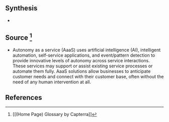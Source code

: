 ## Synthesis
- 
## Source [^1]
- Autonomy as a service (AaaS) uses artificial intelligence (AI), intelligent automation, self-service applications, and event/pattern detection to provide innovative levels of autonomy across service interactions. These services may support or assist existing service processes or automate them fully. AaaS solutions allow businesses to anticipate customer needs and connect with their customer base, often without the need of any human intervention at all.
## References

[^1]: [[(Home Page) Glossary by Capterra]]